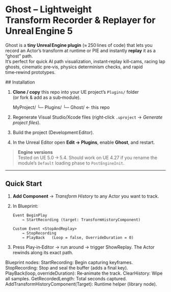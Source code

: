 # Ghost – Lightweight Transform Recorder & Replayer for Unreal Engine 5

Ghost is a **tiny Unreal Engine plugin** (≈ 250 lines of code) that lets you  
record an Actor’s transform at runtime or PIE and instantly **replay** it as a
“ghost” path.  
It’s perfect for quick AI path visualization, instant‑replay kill‑cams, racing
lap ghosts, cinematic pre‑vis, physics determinism checks, and rapid
time‑rewind prototypes.

## Installation

1. **Clone / copy** this repo into your UE project’s `Plugins/` folder  
   (or fork & add as a sub‑module).
   
    MyProject/
    └─ Plugins/
    └─ Ghost/ ← this repo

   
2. Regenerate Visual Studio/Xcode files (right‑click `.uproject` → *Generate
project files*).

3. Build the project (Development Editor).

4. In the Unreal Editor open **Edit → Plugins**, enable **Ghost**, and restart.

> **Engine versions**  
> Tested on UE 5.0 → 5.4. Should work on UE 4.27 if you rename the module’s
> `Default` loading phase to `PostEngineInit`.

---

## Quick Start

1. **Add Component** → *Transform History* to any Actor you want to track.
   
2. In Blueprint:
   ``` 
   Event BeginPlay
       → StartRecording (target: TransformHistoryComponent)
   
   Custom Event <StopAndReplay>
       → StopRecording
       → PlayBack   (Loop = false, OverrideDuration = 0)
   
3. Press Play‑in‑Editor → run around → trigger ShowReplay.
The Actor rewinds along its exact path.


Blueprint nodes:
StartRecording:	Begin capturing keyframes.
StopRecording:	Stop and seal the buffer (adds a final key).
PlayBack(loop, overrideDuration):	Re‑animate the track.
ClearHistory:	Wipe all samples.
GetRecordedLength:	Total seconds captured.
AddTransformHistoryComponent(Target):	Runtime helper (library node).

